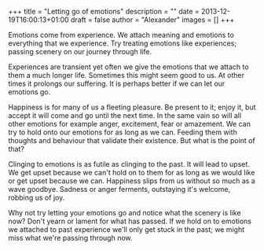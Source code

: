 +++
title = "Letting go of emotions"
description = ""
date = 2013-12-19T16:00:13+01:00
draft = false
author = "Alexander"
images = []
+++

Emotions come from experience. We attach meaning and emotions to everything that we experience. Try treating emotions like experiences; passing scenery on our journey through life.

Experiences are transient yet often we give the emotions that we attach to them a much longer life. Sometimes this might seem good to us. At other times it prolongs our suffering. It is perhaps better if we can let our emotions go.

Happiness is for many of us a fleeting pleasure. Be present to it; enjoy it, but accept it will come and go until the next time. In the same vain so will all other emotions for example anger, excitement, fear or amazement. We can try to hold onto our emotions for as long as we can. Feeding them with thoughts and behaviour that validate their existence. But what is the point of that?

Clinging to emotions is as futile as clinging to the past. It will lead to upset. We get upset because we can't hold on to them for as long as we would like or get upset because we can. Happiness slips from us without so much as a wave goodbye. Sadness or anger ferments, outstaying it's welcome, robbing us of joy.

Why not try letting your emotions go and notice what the scenery is like now? Don't yearn or lament for what has passed. If we hold on to emotions we attached to past experience we'll only get stuck in the past; we might miss what we're passing through now.